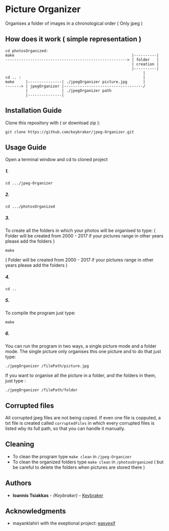 # Picture Organizer 
Organises a folder of images in a chronological order ( Only jpeg )

## How does it work ( simple representation )
```text
cd photosOrganized:
make                                                    |----------|
------------------------------------------------------> | folder   |
                                                        | creation |
                                                        |----------|
                                                             |
cd .. :                                                      |
make     |---------------| ./jpegOrganizer picture.jpg       |
-------> | jpegOrganizer |-----------------------------------/
         |               | ./jpegOrganizer path
         |---------------|
```

## Installation Guide
Clone this repository with ( or download zip ):
```
git clone https://github.com/keybraker/jpeg-Organizer.git
```

## Usage Guide
Open a terminal window and cd to cloned project

##### 1. 
```
cd .../jpeg-Organizer
```

##### 2.
```
cd .../photosOrganized
```

##### 3.
To create all the folders in which your photos will be organised to type:
( Folder will be created from 2000 - 2017 if your pictures range in other years please add the folders )
```
make 
```
( Folder will be created from 2000 - 2017 if your pictures range in other years please add the folders )

##### 4.
```
cd ..
```

##### 5.
To compile the program just type:
```
make 
```

##### 6.
You can run the program in two ways, a single picture mode and a folder mode.
The single picture only organises this one picture and to do that just type:
```
./jpegOrganizer /filePath/picture.jpg
```
If you want to organise all the picture in a folder, and the folders in them, just type :
```
./jpegOrganizer /filePath/folder
```

## Corrupted files
All corrupted jpeg files are not being copied. If even one file is copputed, a txt file is
created called ``` corruptedFiles ``` in which every corrupted files is listed wby its full
path, so that you can handle it manually.

## Cleaning
* To clean the program type ``` make clean ``` in ``` /jpeg-Organizer ```
* To clean the organized folders type ``` make clean ``` in ``` /photosOrganized ```
  ( but be careful to delete the folders when pictures are stored there )

## Authors
* **Ioannis Tsiakkas** - *(Keybraker)* - [Keybraker](https://github.com/keybraker)

## Acknowledgments
* mayanklahiri with the exeptional project:  [easyexif](https://github.com/mayanklahiri/easyexif)
